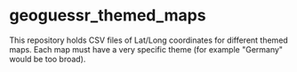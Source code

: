 # geoguessr_themed_maps
This repository holds CSV files of Lat/Long coordinates for different themed maps. Each map must have a very specific theme (for example "Germany" would be too broad).
